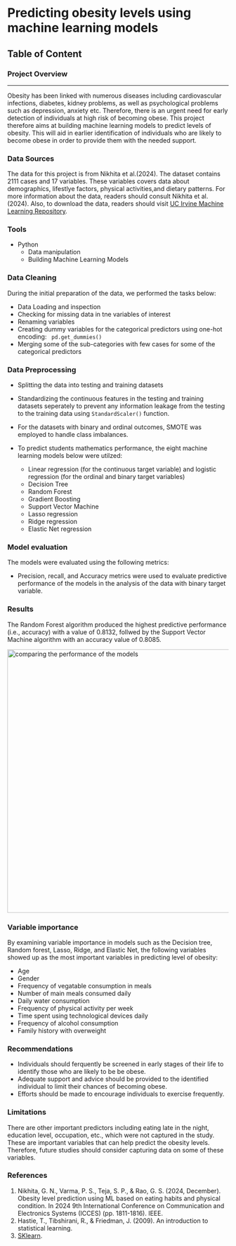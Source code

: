 # Predicting obesity levels using machine learning models

## Table of Content


### Project Overview
---
Obesity has been linked with numerous diseases including cardiovascular infections, diabetes, kidney problems, as well as psychological problems such as depression, anxiety etc. Therefore, there is an urgent need for early detection of individuals at high  risk of becoming obese. This project therefore aims at building machine learning models to predict levels of obesity. This will aid in earlier identification of individuals who are likely to become obese in order to provide them with the needed support.

### Data Sources
The data for this project is from Nikhita et al.(2024). The dataset contains 2111 cases and 17 variables. These variables covers data about demographics, lifestlye factors, physical activities,and dietary patterns. For more information about the data, readers should consult Nikhita et al.(2024). Also, to download the data, readers should visit [UC Irvine Machine Learning Repository](https://archive.ics.uci.edu/dataset/544/estimation+of+obesity+levels+based+on+eating+habits+and+physical+condition).

### Tools
- Python
   - Data manipulation
   - Building Machine Learning Models
  
### Data Cleaning
During the initial preparation of the data, we performed the tasks below:

- Data Loading and inspection
- Checking for missing data in tne variables of interest
- Renaming variables
- Creating dummy variables for the categorical predictors using one-hot encoding: ``` pd.get_dummies()```
- Merging some of the sub-categories with few cases for some of the categorical predictors

### Data Preprocessing
- Splitting the data into testing and training datasets
- Standardizing the continuous features in the testing and training datasets seperately to prevent any information leakage from the testing to the training data using ```StandardScaler()``` function.
- For the datasets with binary and ordinal outcomes, SMOTE was employed to handle class imbalances.
- To predict students mathematics performance, the eight machine learning models below were utilzed:

  - Linear regression (for the continuous target variable) and logistic regression (for the ordinal and binary target variables)
  - Decision Tree
  - Random Forest
  - Gradient Boosting
  - Support Vector Machine
  - Lasso regression
  - Ridge regression
  - Elastic Net regression

### Model evaluation
The models were evaluated using the following metrics:
- Precision, recall, and Accuracy metrics were used to evaluate predictive performance of the models in the analysis of the data with binary target variable.

### Results
The Random Forest algorithm produced the highest predictive performance (i.e., accuracy) with a value of 0.8132, follwed by the Support Vector Machine algorithm with an accuracy value of 0.8085.

<img width="1000" height="600" alt="comparing the performance of the models" src="https://github.com/user-attachments/assets/04f3163e-25c7-4f77-9b45-5385fbf9c87e" />

### Variable importance
By examining variable importance in models such as the Decision tree, Random forest, Lasso, Ridge, and Elastic Net, the following variables showed up as the most important variables in predicting level of obesity:
- Age
- Gender
- Frequency of vegatable consumption in meals
- Number of main meals consumed daily
- Daily water consumption
- Frequency of physical activity per week
- Time spent using technological devices daily
- Frequency of alcohol consumption
- Family history with overweight

### Recommendations
- Individuals should ferquently be screened in early stages of their life to identify those who are likely to be be obese.
- Adequate support and advice should be provided to the identified individual to limit their chances of becoming obese.
- Efforts should be made to encourage individuals to exercise frequently.

### Limitations
There are other important predictors including eating late in the night, education level, occupation, etc., which were not captured in the study. These are important variables that can help predict the obesity levels. Therefore, future studies should consider capturing data on some of these variables.

### References
1. Nikhita, G. N., Varma, P. S., Teja, S. P., & Rao, G. S. (2024, December). Obesity level prediction using ML based on eating habits and physical condition. In 2024 9th International Conference on Communication and Electronics Systems (ICCES) (pp. 1811-1816). IEEE.
2. Hastie, T., Tibshirani, R., & Friedman, J. (2009). An introduction to statistical learning.
3. [SKlearn](https://scikit-learn.org/stable/).
